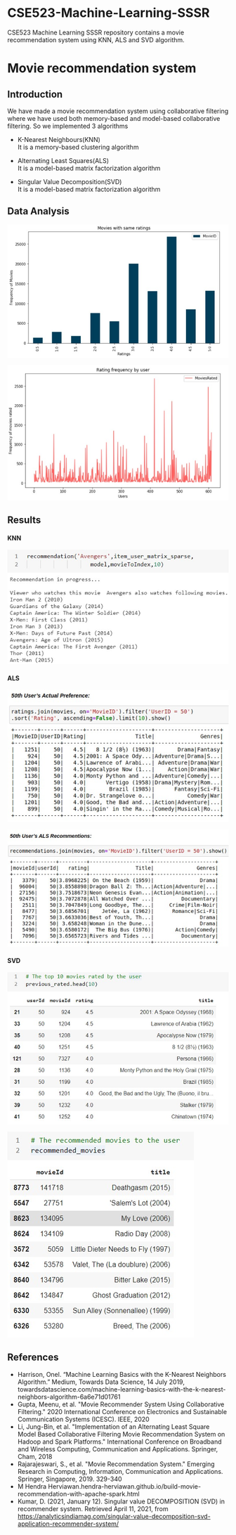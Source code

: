 # CSE523-Machine-Learning-SSSR
CSE523 Machine Learning SSSR repository contains a movie recommendation system using KNN, ALS and SVD algorithm.

# Movie recommendation system #

## Introduction
We have made a movie recommendation system using collaborative filtering where we have used both memory-based and model-based collaborative filtering.
So we implemented 3 algorithms
- K-Nearest Neighbours(KNN)<br/>
  It is a memory-based clustering algorithm
  
- Alternating Least Squares(ALS)<br/>
  It is a model-based matrix factorization algorithm 
  
- Singular Value Decomposition(SVD)<br/>
  It is a model-based matrix factorization algorithm

## Data Analysis
![](Results/data_analysis_1.jpg)

![](Results/data_analysis_2.jpg)

## Results
 
#### KNN
![](Results/KNN.jpg)

#### ALS
![](Results/actualPreference_ALS.jpg)

![](Results/recommendation_ALS.jpg)

#### SVD
![](Results/actualPreference_SVD.jpg)

![](Results/recommendation_SVD.jpg)


## References
-  Harrison, Onel. “Machine Learning Basics with the K-Nearest Neighbors Algorithm.” Medium, Towards Data Science, 14 July 2019, towardsdatascience.com/machine-learning-basics-with-the-k-nearest-neighbors-algorithm-6a6e71d01761
-  Gupta, Meenu, et al. "Movie Recommender System Using Collaborative Filtering." 2020 International Conference on Electronics and Sustainable Communication Systems (ICESC). IEEE, 2020
-  Li, Jung-Bin, et al. "Implementation of an Alternating Least Square Model Based Collaborative Filtering Movie Recommendation System on Hadoop and Spark Platforms." International Conference on Broadband and Wireless Computing, Communication and Applications. Springer, Cham, 2018
-  Rajarajeswari, S., et al. "Movie Recommendation System." Emerging Research in Computing, Information, Communication and Applications. Springer, Singapore, 2019. 329-340
-  M Hendra Herviawan.hendra-herviawan.github.io/build-movie-recommendation-with-apache-spark.html
-  Kumar, D. (2021, January 12). Singular value DECOMPOSITION (SVD) in recommender system. Retrieved April 11, 2021, from https://analyticsindiamag.com/singular-value-decomposition-svd-application-recommender-system/
